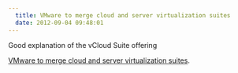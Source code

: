 ```yaml
---
  title: VMware to merge cloud and server virtualization suites
  date: 2012-09-04 09:48:01
---
```


Good explanation of the vCloud Suite offering

[VMware to merge cloud and server virtualization suites](http://searchcloudcomputing.techtarget.com/news/2240162294/VMware-melds-vCloud-with-vCenter-Operations-Server?asrc=EM_EDA_18615408).
